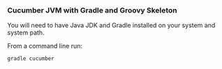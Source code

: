 <h3>Cucumber JVM with Gradle and Groovy Skeleton</h3>

You will need to have Java JDK and Gradle installed on your system and system path.

From a command line run:
```
gradle cucumber
```
